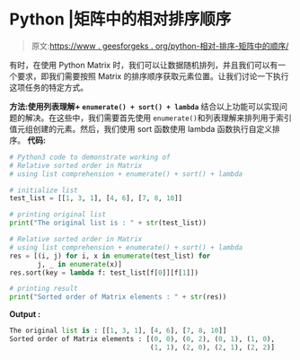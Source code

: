 # Python |矩阵中的相对排序顺序

> 原文:[https://www . geesforgeks . org/python-相对-排序-矩阵中的顺序/](https://www.geeksforgeeks.org/python-relative-sorted-order-in-matrix/)

有时，在使用 Python Matrix 时，我们可以让数据随机排列，并且我们可以有一个要求，即我们需要按照 Matrix 的排序顺序获取元素位置。让我们讨论一下执行这项任务的特定方式。

**方法:使用列表理解+ `enumerate() + sort() + lambda`**
结合以上功能可以实现问题的解决。在这些中，我们需要首先使用 `enumerate()`和列表理解来排列用于索引值元组创建的元素。然后，我们使用 sort 函数使用 lambda 函数执行自定义排序。
 **代码:**

```py
# Python3 code to demonstrate working of
# Relative sorted order in Matrix
# using list comprehension + enumerate() + sort() + lambda

# initialize list
test_list = [[1, 3, 1], [4, 6], [7, 8, 10]]

# printing original list
print("The original list is : " + str(test_list))

# Relative sorted order in Matrix
# using list comprehension + enumerate() + sort() + lambda
res = [(i, j) for i, x in enumerate(test_list) for
       j, _ in enumerate(x)]
res.sort(key = lambda f: test_list[f[0]][f[1]])

# printing result
print("Sorted order of Matrix elements : " + str(res))
```

**Output :**

```py
The original list is : [[1, 3, 1], [4, 6], [7, 8, 10]]
Sorted order of Matrix elements : [(0, 0), (0, 2), (0, 1), (1, 0),
                                   (1, 1), (2, 0), (2, 1), (2, 2)]

```